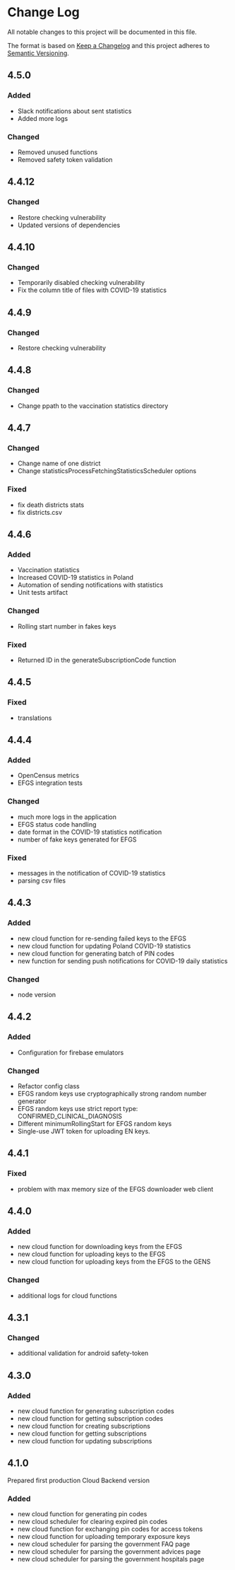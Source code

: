 # Change Log
All notable changes to this project will be documented in this file.
 
The format is based on [Keep a Changelog](http://keepachangelog.com/)
and this project adheres to [Semantic Versioning](http://semver.org/).

## 4.5.0

### Added
- Slack notifications about sent statistics
- Added more logs

### Changed
- Removed unused functions
- Removed safety token validation

## 4.4.12

### Changed
- Restore checking vulnerability
- Updated versions of dependencies

## 4.4.10

### Changed
- Temporarily disabled checking vulnerability
- Fix the column title of files with COVID-19 statistics

## 4.4.9

### Changed
- Restore checking vulnerability

## 4.4.8

### Changed
- Change ppath to the vaccination statistics directory

## 4.4.7

### Changed
- Change name of one district
- Change statisticsProcessFetchingStatisticsScheduler options

### Fixed
- fix death districts stats
- fix districts.csv

## 4.4.6

### Added
- Vaccination statistics
- Increased COVID-19 statistics in Poland
- Automation of sending notifications with statistics
- Unit tests artifact

### Changed
- Rolling start number in fakes keys

### Fixed
- Returned ID in the generateSubscriptionCode function

## 4.4.5

### Fixed
- translations

## 4.4.4

### Added
- OpenCensus metrics
- EFGS integration tests

### Changed
- much more logs in the application
- EFGS status code handling
- date format in the COVID-19 statistics notification
- number of fake keys generated for EFGS

### Fixed
- messages in the notification of COVID-19 statistics  
- parsing csv files

## 4.4.3

### Added
- new cloud function for re-sending failed keys to the EFGS
- new cloud function for updating Poland COVID-19 statistics
- new cloud function for generating batch of PIN codes
- new function for sending push notifications for COVID-19 daily statistics

### Changed
- node version

## 4.4.2

### Added
- Configuration for firebase emulators

### Changed
- Refactor config class
- EFGS random keys use cryptographically strong random number generator
- EFGS random keys use strict report type: CONFIRMED_CLINICAL_DIAGNOSIS
- Different minimumRollingStart for EFGS random keys
- Single-use JWT token for uploading EN keys.

## 4.4.1

### Fixed
- problem with max memory size of the EFGS downloader web client

## 4.4.0

### Added

- new cloud function for downloading keys from the EFGS
- new cloud function for uploading keys to the EFGS
- new cloud function for uploading keys from the EFGS to the GENS

### Changed

- additional logs for cloud functions

## 4.3.1

### Changed

- additional validation for android safety-token

## 4.3.0

### Added
- new cloud function for generating subscription codes
- new cloud function for getting subscription codes
- new cloud function for creating subscriptions
- new cloud function for getting subscriptions
- new cloud function for updating subscriptions

## 4.1.0
 
Prepared first production Cloud Backend version
 
### Added
- new cloud function for generating pin codes
- new cloud scheduler for clearing expired pin codes 
- new cloud function for exchanging pin codes for access tokens
- new cloud function for uploading temporary exposure keys
- new cloud scheduler for parsing the government FAQ page
- new cloud scheduler for parsing the government advices page
- new cloud scheduler for parsing the government hospitals page
